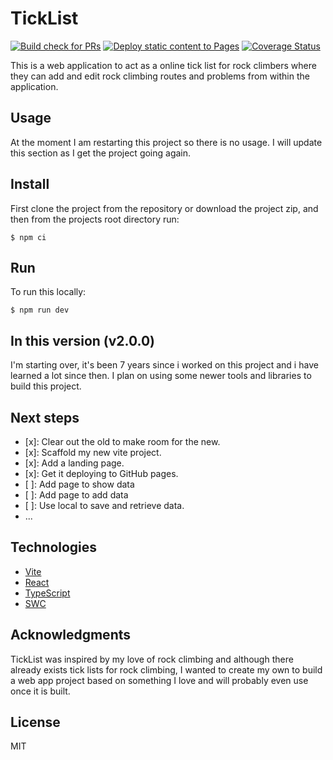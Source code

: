 # TickList

[![Build check for PRs](https://github.com/NLSteveO/TickList/actions/workflows/build.yml/badge.svg)](https://github.com/NLSteveO/TickList/actions/workflows/build.yml)
[![Deploy static content to Pages](https://github.com/NLSteveO/TickList/actions/workflows/deploy.yml/badge.svg)](https://github.com/NLSteveO/TickList/actions/workflows/deploy.yml)
[![Coverage Status](https://coveralls.io/repos/github/NLSteveO/TickList/badge.svg?branch=main)](https://coveralls.io/github/NLSteveO/TickList?branch=main)

This is a web application to act as a online tick list for rock climbers where they can add and edit rock climbing routes and problems from within the application.

## Usage

At the moment I am restarting this project so there is no usage. I will update this section as I get the project going again.

## Install

First clone the project from the repository or download the project zip, and then from the projects root directory run:

```
$ npm ci
```

## Run

To run this locally:
```
$ npm run dev
```

## In this version (v2.0.0)

I'm starting over, it's been 7 years since i worked on this project and i have learned a lot since then. I plan on using some newer tools and libraries to build this project.

## Next steps

- [x]: Clear out the old to make room for the new.
- [x]: Scaffold my new vite project.
- [x]: Add a landing page.
- [x]: Get it deploying to GitHub pages.
- [ ]: Add page to show data
- [ ]: Add page to add data
- [ ]: Use local to save and retrieve data.
- ...

## Technologies

- [Vite](https://vitejs.dev/)
- [React](https://reactjs.org/)
- [TypeScript](https://www.typescriptlang.org/)
- [SWC](https://swc.rs/)

## Acknowledgments

TickList was inspired by my love of rock climbing and although there already exists tick lists for rock climbing, I wanted to create my own to build a web app project based on something I love and will probably even use once it is built.

## License

MIT
